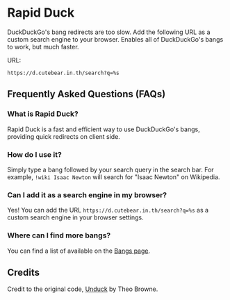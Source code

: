 # Rapid Duck

DuckDuckGo's bang redirects are too slow. Add the following URL as a custom search engine to your browser. Enables all of DuckDuckGo's bangs to work, but much faster.


URL:
```
https://d.cutebear.in.th/search?q=%s
```

## Frequently Asked Questions (FAQs)

### What is Rapid Duck?
Rapid Duck is a fast and efficient way to use DuckDuckGo's bangs, providing quick redirects on client side.

### How do I use it?
Simply type a bang followed by your search query in the search bar. For example, `!wiki Isaac Newton` will search for "Isaac Newton" on Wikipedia.

### Can I add it as a search engine in my browser?
Yes! You can add the URL `https://d.cutebear.in.th/search?q=%s` as a custom search engine in your browser settings.

### Where can I find more bangs?
You can find a list of available on the [Bangs page](https://d.cutebear.in.th/bangs).

## Credits
Credit to the original code, [Unduck](https://github.com/T3-Content/unduck) by Theo Browne.
